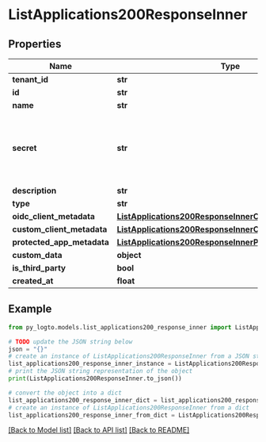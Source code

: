 # ListApplications200ResponseInner


## Properties

Name | Type | Description | Notes
------------ | ------------- | ------------- | -------------
**tenant_id** | **str** |  | 
**id** | **str** |  | 
**name** | **str** |  | 
**secret** | **str** | The internal client secret. Note it is only used for internal validation, and the actual secrets should be retrieved from &#x60;/api/applications/{id}/secrets&#x60; endpoints. | 
**description** | **str** |  | 
**type** | **str** |  | 
**oidc_client_metadata** | [**ListApplications200ResponseInnerOidcClientMetadata**](ListApplications200ResponseInnerOidcClientMetadata.md) |  | 
**custom_client_metadata** | [**ListApplications200ResponseInnerCustomClientMetadata**](ListApplications200ResponseInnerCustomClientMetadata.md) |  | 
**protected_app_metadata** | [**ListApplications200ResponseInnerProtectedAppMetadata**](ListApplications200ResponseInnerProtectedAppMetadata.md) |  | 
**custom_data** | **object** | arbitrary | 
**is_third_party** | **bool** |  | 
**created_at** | **float** |  | 

## Example

```python
from py_logto.models.list_applications200_response_inner import ListApplications200ResponseInner

# TODO update the JSON string below
json = "{}"
# create an instance of ListApplications200ResponseInner from a JSON string
list_applications200_response_inner_instance = ListApplications200ResponseInner.from_json(json)
# print the JSON string representation of the object
print(ListApplications200ResponseInner.to_json())

# convert the object into a dict
list_applications200_response_inner_dict = list_applications200_response_inner_instance.to_dict()
# create an instance of ListApplications200ResponseInner from a dict
list_applications200_response_inner_from_dict = ListApplications200ResponseInner.from_dict(list_applications200_response_inner_dict)
```
[[Back to Model list]](../README.md#documentation-for-models) [[Back to API list]](../README.md#documentation-for-api-endpoints) [[Back to README]](../README.md)


